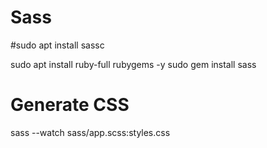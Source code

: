 # Sass
#sudo apt install sassc

sudo apt install ruby-full rubygems -y
sudo gem install sass

# Generate CSS
sass --watch sass/app.scss:styles.css
